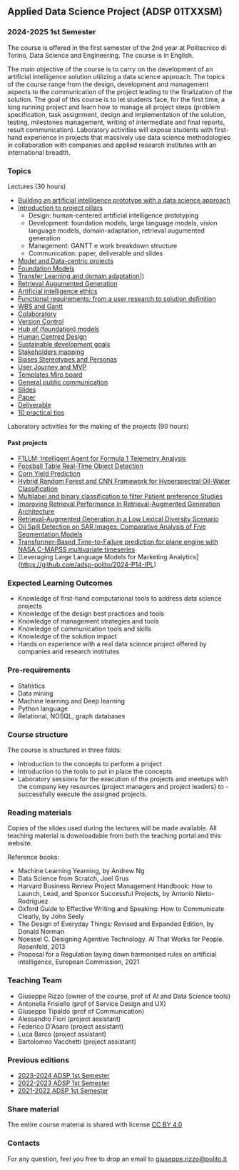 ## Applied Data Science Project (ADSP 01TXXSM)

### 2024-2025 1st Semester

The course is offered in the first semester of the 2nd year at Politecnico di Torino, Data Science and Engineering. The course is in English. 

The main objective of the course is to carry on the development of an artificial intelligence solution utilizing a data science approach. The topics of the course range from the design, development and management aspects to the communication of the project leading to the finalization of the solution.
The goal of this course is to let students face, for the first time, a long running project and learn how to manage all project steps (problem specification, task assignment, design and implementation of the solution, testing, milestones management, writing of intermediate and final reports, result communication).
Laboratory activities will expose students with first-hand experience in projects that massively use data science methodologies in collaboration with companies and applied research institutes with an international breadth.

### Topics
Lectures (30 hours)
- [Building an artificial intelligence prototype with a data science approach](https://adsp-polito.github.io/2024/L01%20-%20ADSP%20-%20Intro.pdf) 
- [Introduction to project pillars](https://adsp-polito.github.io/2024/L02%20-%20ADSP%20-%20Pillars.pdf)
  - Design: human-centered artificial intelligence prototyping
  - Development: foundation models, large language models, vision language models, domain-adaptation, retrieval augumented generation
  - Management: GANTT e work breakdown structure
  - Communication: paper, deliverable and slides
- [Model and Data-centric projects](https://adsp-polito.github.io/2024/L03%20-%20ADSP%20-%20Model_Data-centric%20projects.pdf)
- [Foundation Models](https://adsp-polito.github.io/2024/L04%20-%20ADSP%20-%20Foundation%20models.pdf)
- [Transfer Learning and domain adaptation](https://adsp-polito.github.io/2024/L05%20-%20ADSP%20-%20Transfer%20learning%20and%20domain%20adaptation.pdf)])
- [Retrieval Augumented Generation](https://adsp-polito.github.io/2024/L06%20-%20ADSP%20-%20Retrieval%20augmented%20generation.pdf)
- [Artificial intelligence ethics](https://adsp-polito.github.io/2024/L07%20-%20ADSP%20-%20AI%20Ethics.pdf) 
- [Functional requirements: from a user research to solution definition](https://adsp-polito.github.io/2024/L08%20-%20ADSP%20-%20Functional%20requirements%20and%20diagram.pdf)
- [WBS and Gantt](https://adsp-polito.github.io/2024/L09%20-%20ADSP%20-%20WBS%20and%20Gantt.pdf)
- [Colaboratory](https://adsp-polito.github.io/2024/L10%20-%20ADSP%20-%20Colaboratory.pdf)
- [Version Control](https://adsp-polito.github.io/2024/L10%20-%20ADSP%20-%20Version%20Control.pdf)
- [Hub of (foundation) models](https://adsp-polito.github.io/2024/L11%20-%20ADSP%20-%20Hub%20of%20(foundation)%20models.pdf)
- [Human Centred Design](https://adsp-polito.github.io/2024/L12%20-%20ADSP%20-%20Human%20Centred%20Design_compressed.pdf)
- [Sustainable development goals](https://adsp-polito.github.io/2024/L13%20-%20ADSP%20-%20SDGs%20and%20data%20science%20project%20examples.pdf)
- [Stakeholders mapping](https://adsp-polito.github.io/2024/L21%20-%20ADSP%20HCD%20Stakeholders%20mapping_compressed.pdf)
- [Biases Stereotypes and Personas](https://adsp-polito.github.io/2024/L22-ADSP%20HCD%20Biases%20Stereotypes%20and%20Personas_compressed.pdf)
- [User Journey and MVP](https://adsp-polito.github.io/2024/L23-ADSP%20HCD%20User%20journey%20and%20MVP.pdf) 
- [Templates Miro board](https://adsp-polito.github.io/2024/L24-ADSP%20HCD%20Templates%20Miro%20board.pdf) 
- [General public communication](https://adsp-polito.github.io/2024/)
- [Slides](https://adsp-polito.github.io/2024/L14%20-%20ADSP%20-%20Slides.pdf)
- [Paper](https://adsp-polito.github.io/2024/L15%20-%20ADSP%20-%20Paper%20example.pdf)
- [Deliverable](https://adsp-polito.github.io/2024/L15%20-%20ADSP%20-%20Report.pdf)
- [10 practical tips](https://adsp-polito.github.io/2024/L18%20-%20ADSP%20-%2010%20practical%20tips.pdf)

Laboratory activities for the making of the projects (90 hours)

#### Past projects
- [F1LLM: Intelligent Agent for Formula 1 Telemetry Analysis](https://github.com/adsp-polito/2024-P3-F1LLM)
- [Foosball Table Real-Time Object Detection](https://github.com/adsp-polito/2024-P4-FD)
- [Corn Yield Prediction](https://github.com/adsp-polito/2024-P6-CYF)
- [Hybrid Random Forest and CNN Framework for Hyperspectral Oil-Water Classification](https://github.com/adsp-polito/2024-P7-HSI)
- [Multilabel and binary classification to filter Patient preference Studies](https://github.com/adsp-polito/2024-P8-PPS)
- [Improving Retrieval Performance in Retrieval-Augmented Generation Architecture](https://github.com/adsp-polito/2024-P9-RAG-MARCO)
- [Retrieval-Augmented Generation in a Low Lexical Diversity Scenario](https://github.com/adsp-polito/2024-P10-RAG-GAS)
- [Oil Spill Detection on SAR Images: Comparative Analysis of Five Segmentation Models](https://github.com/adsp-polito/2024-P11-SAR)
- [Transformer-Based Time-to-Failure prediction for plane engine with NASA C-MAPSS multivariate timeseries](https://github.com/adsp-polito/2024-P12-TTF)
- [Leveraging Large Language Models for Marketing Analytics] (https://github.com/adsp-polito/2024-P14-IPL)

### Expected Learning Outcomes 
- Knowledge of first-hand computational tools to address data science projects  
- Knowledge of the design best practices and tools
- Knowledge of management strategies and tools
- Knowledge of communication tools and skills
- Knowledge of the solution impact 
- Hands on experience with a real data science project offered by companies and research institutes

### Pre-requirements 
- Statistics
- Data mining
- Machine learning and Deep learning 
- Python language
- Relational, NOSQL, graph databases

### Course structure 
The course is structured in three folds: 
- Introduction to the concepts to perform a project
- Introduction to the tools to put in place the concepts
- Laboratory sessions for the execution of the projects and meetups with the company key resources (project managers and project leaders) to - successfully execute the assigned projects.

### Reading materials 
Copies of the slides used during the lectures will be made available. All teaching material is downloadable from both the teaching portal and this website. 

Reference books: 
- Machine Learning Yearning, by Andrew Ng
- Data Science from Scratch, Joel Grus
- Harvard Business Review Project Management Handbook: How to Launch, Lead, and Sponsor Successful Projects, by Antonio Nieto-Rodriguez
- Oxford Guide to Effective Writing and Speaking: How to Communicate Clearly, by John Seely
- The Design of Everyday Things: Revised and Expanded Edition, by Donald Norman
- Noessel C. Designing Agentive Technology. AI That Works for People. Rosenfeld, 2013
- Proposal for a Regulation laying down harmonised rules on artificial intelligence, European Commission, 2021



### Teaching Team
- Giuseppe Rizzo (owner of the course, prof of AI and Data Science tools)
- Antonella Frisiello (prof of Service Design and UX)
- Giuseppe Tipaldo (prof of Communication)
- Alessandro Fiori (project assistant)
- Federico D'Asaro (project assistant)
- Luca Barco (project assistant) 
- Bartolomeo Vacchetti (project assistant)

### Previous editions
- [2023-2024 ADSP 1st Semester](https://adsp-polito.github.io/2023/)
- [2022-2023 ADSP 1st Semester](https://adsp-polito.github.io/2022/)
- [2021-2022 ADSP 1st Semester](https://adsp-polito.github.io/2021/)

### Share material
The entire course material is shared with license [CC BY 4.0](https://creativecommons.org/licenses/by/4.0/) 

### Contacts
For any question, feel you free to drop an email to <giuseppe.rizzo@polito.it>
